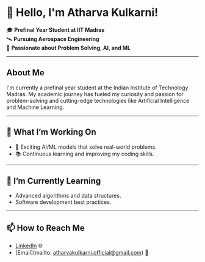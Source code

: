 # 👋 Hello, I'm Atharva Kulkarni!

🎓 **Prefinal Year Student at IIT Madras**  
🛰️ **Pursuing Aerospace Engineering**  
🤖 **Passionate about Problem Solving, AI, and ML**

---

## About Me

I'm currently a prefinal year student at the Indian Institute of Technology Madras. My academic journey has fueled my curiosity and passion for problem-solving and cutting-edge technologies like Artificial Intelligence and Machine Learning.

---

## 🔭 What I’m Working On
- 🧠 Exciting AI/ML models that solve real-world problems.
- 📚 Continuous learning and improving my coding skills.

---

## 🌱 I’m Currently Learning

- Advanced algorithms and data structures.
- Software development best practices.

---

## 📫 How to Reach Me

- [LinkedIn]([https://www.linkedin.com/in/atharva-kulkarni](https://www.linkedin.com/in/atharva-kulkarni-3b13a3255/)) 🌐
- [Email](mailto: atharvakulkarni.official@gmail.com) 📧

